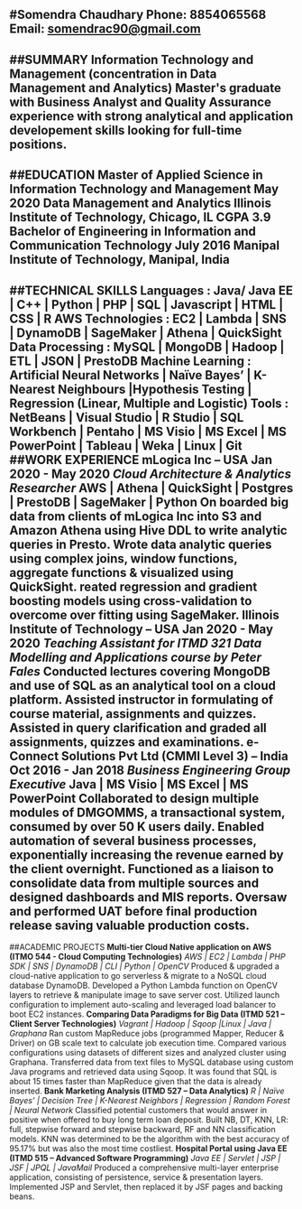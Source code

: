 #Somendra Chaudhary 
Phone: 8854065568 Email: somendrac90@gmail.com
---
##SUMMARY 
Information Technology and Management (concentration in Data Management and Analytics) Master's graduate with Business Analyst and Quality Assurance experience with strong analytical and application developement skills looking for full-time positions.
---
##EDUCATION
**Master of Applied Science in Information Technology and Management** May 2020 
Data Management and Analytics Illinois Institute of Technology, Chicago, IL CGPA 3.9
**Bachelor of Engineering in Information and Communication Technology** July 2016 
Manipal Institute of Technology, Manipal, India
---
##TECHNICAL SKILLS
**Languages** : Java/ Java EE | C++ | Python | PHP | SQL | Javascript | HTML | CSS | R
**AWS Technologies** : EC2 | Lambda | SNS | DynamoDB | SageMaker | Athena | QuickSight
**Data Processing** : MySQL | MongoDB | Hadoop | ETL | JSON | PrestoDB
**Machine Learning** : Artificial Neural Networks | Naïve Bayes’ | K-Nearest Neighbours |Hypothesis Testing | Regression (Linear, Multiple and Logistic)
**Tools** : NetBeans | Visual Studio | R Studio | SQL Workbench | Pentaho | MS Visio | MS Excel | MS PowerPoint | Tableau | Weka | Linux | Git
##WORK EXPERIENCE
**mLogica Inc – USA** Jan 2020 - May 2020 
*Cloud Architecture & Analytics Researcher* AWS | Athena | QuickSight | Postgres | PrestoDB | SageMaker | Python
On boarded big data from clients of mLogica Inc into S3 and Amazon Athena using Hive DDL to write analytic queries in Presto.
Wrote data analytic queries using complex joins, window functions, aggregate functions & visualized using QuickSight.
reated regression and gradient boosting models using cross-validation to overcome over fitting using SageMaker.
**Illinois Institute of Technology – USA** Jan 2020 - May 2020 
*Teaching Assistant for ITMD 321 Data Modelling and Applications course by Peter Fales*
Conducted lectures covering MongoDB and use of SQL as an analytical tool on a cloud platform.
Assisted instructor in formulating of course material, assignments and quizzes.
Assisted in query clarification and graded all assignments, quizzes and examinations.
**e-Connect Solutions Pvt Ltd (CMMI Level 3) – India** Oct 2016 - Jan 2018
*Business Engineering Group Executive* Java | MS Visio | MS Excel | MS PowerPoint
Collaborated to design multiple modules of DMGOMMS, a transactional system, consumed by over 50 K users daily.
Enabled automation of several business processes, exponentially increasing the revenue earned by the client overnight.
Functioned as a liaison to consolidate data from multiple sources and designed dashboards and MIS reports.
Oversaw and performed UAT before final production release saving valuable production costs.
---
##ACADEMIC PROJECTS
**Multi-tier Cloud Native application on AWS (ITMO 544 - Cloud Computing Technologies)**
*AWS | EC2 | Lambda | PHP SDK | SNS | DynamoDB | CLI | Python | OpenCV*
Produced & upgraded a cloud-native application to go serverless & migrate to a NoSQL cloud database DynamoDB.
Developed a Python Lambda function on OpenCV layers to retrieve & manipulate image to save server cost.
Utilized launch configuration to implement auto-scaling and leveraged load balancer to boot EC2 instances.
**Comparing Data Paradigms for Big Data (ITMD 521 – Client Server Technologies)**
*Vagrant | Hadoop | Sqoop |Linux | Java | Graphana*
Ran custom MapReduce jobs (programmed Mapper, Reducer & Driver) on GB scale text to calculate job execution time.
Compared various configurations using datasets of different sizes and analyzed cluster using Graphana.
Transferred data from text files to MySQL database using custom Java programs and retrieved data using Sqoop.
It was found that SQL is about 15 times faster than MapReduce given that the data is already inserted.
**Bank Marketing Analysis (ITMD 527 – Data Analytics)**
*R | Naïve Bayes’ | Decision Tree | K-Nearest Neighbors | Regression | Random Forest | Neural Network*
Classified potential customers that would answer in positive when offered to buy long term loan deposit.
Built NB, DT, KNN, LR: full, stepwise forward and stepwise backward, RF and NN classification models.
KNN was determined to be the algorithm with the best accuracy of 95.17% but was also the most time costliest.
**Hospital Portal using Java EE (ITMD 515 – Advanced Software Programming)**
*Java EE | Servlet | JSP | JSF | JPQL | JavaMail*
Produced a comprehensive multi-layer enterprise application, consisting of persistence, service & presentation layers.
Implemented JSP and Servlet, then replaced it by JSF pages and backing beans.
